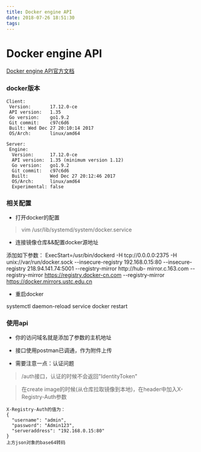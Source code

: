 ```yaml
---
title: Docker engine API
date: 2018-07-26 18:51:30
tags:
---
```

# Docker engine API
[Docker engine API官方文档](https://docs.docker.com/engine/api/v1.35/)
### docker版本

~~~
Client:
 Version:       17.12.0-ce
 API version:   1.35
 Go version:    go1.9.2
 Git commit:    c97c6d6
 Built: Wed Dec 27 20:10:14 2017
 OS/Arch:       linux/amd64

Server:
 Engine:
  Version:      17.12.0-ce
  API version:  1.35 (minimum version 1.12)
  Go version:   go1.9.2
  Git commit:   c97c6d6
  Built:        Wed Dec 27 20:12:46 2017
  OS/Arch:      linux/amd64
  Experimental: false
~~~

### 相关配置
- 打开docker的配置

> vim /usr/lib/systemd/system/docker.service

- 连接镜像仓库&&配置docker源地址

> 
添加如下参数：
ExecStart=/usr/bin/dockerd -H tcp://0.0.0.0:2375 -H unix://var/run/docker.sock --insecure-registry 192.168.0.15:80 --insecure-registry 218.94.141.74:5001 --registry-mirror http://hub-
mirror.c.163.com --registry-mirror https://registry.docker-cn.com --registry-mirror https://docker.mirrors.ustc.edu.cn

- 重启docker

>
systemctl daemon-reload 
service docker restart  

### 使用api

- 你的访问域名就是添加了参数的主机地址
  
- 接口使用postman已调通，作为附件上传

- 需要注意一点：认证问题

> /auth接口，认证的时候不会返回"IdentityToken"

> 在create image的时候(从仓库拉取镜像到本地)，在header中加入X-Registry-Auth参数

~~~
X-Registry-Auth的值为：
{
  "username": "admin",
  "password": "Admin123",
  "serveraddress": "192.168.0.15:80"
}
上方json对象的base64转码
~~~
